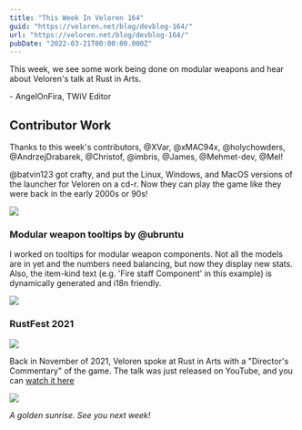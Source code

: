 ```yaml
---
title: "This Week In Veloren 164"
guid: "https://veloren.net/blog/devblog-164/"
url: "https://veloren.net/blog/devblog-164/"
pubDate: "2022-03-21T00:00:00.000Z"
---
```


This week, we see some work being done on modular weapons and hear about Veloren's talk at Rust in Arts.

\- AngelOnFira, TWiV Editor

## Contributor Work

Thanks to this week's contributors, @XVar, @xMAC94x, @holychowders, @AndrzejDrabarek, @Christof, @imbris, @James, @Mehmet-dev, @Mel!

@batvin123 got crafty, and put the Linux, Windows, and MacOS versions of the launcher for Veloren on a cd-r. Now they can play the game like they were back in the early 2000s or 90s!

![](https://s3.eu-central-2.wasabisys.com/veloren-blog/cdn/597826574095613962/953694691768037446/IMG_20220315_205631.png)

### Modular weapon tooltips by @ubruntu

I worked on tooltips for modular weapon components. Not all the models are in yet and the numbers need balancing, but now they display new stats. Also, the item-kind text (e.g. 'Fire staff Component' in this example) is dynamically generated and i18n friendly.

![](https://s3.eu-central-2.wasabisys.com/veloren-blog/cdn/597826574095613962/955178634904231976/sfc.png)

### RustFest 2021

![](https://s3.eu-central-2.wasabisys.com/veloren-blog/cdn/539518074106413056/959070502448660480/maxresdefault.png)

Back in November of 2021, Veloren spoke at Rust in Arts with a "Director's Commentary" of the game. The talk was just released on YouTube, and you can [watch it here](https://rustfest.global/session/53-directors-commentary-veloren/)

![](https://s3.eu-central-2.wasabisys.com/veloren-blog/cdn/634860358623821835/954870205128003584/2022-03-20_00-22-11.jpg)

_A golden sunrise. See you next week!_
